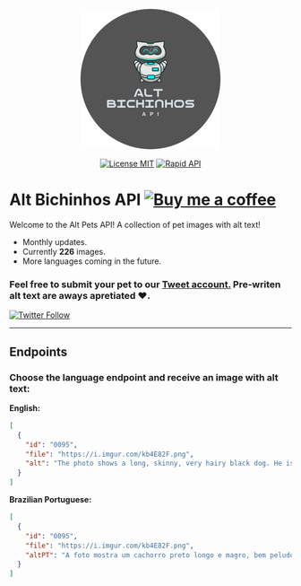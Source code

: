 <p align="center">
<img  alt="Alt Bicinhos API logo. Grey background with a cartoon of a cat robot." src="./media/logo.png" width=250></a>
</p>
<p align="center">
<a href="https://github.com/ashtrindade/altbichinhos/blob/main/LICENSE"><img alt="License MIT" src="https://img.shields.io/apm/l/atomic-design-ui.svg?"></a>
<a href="https://rapidapi.com/ashtrindade/api/altbichinhos"><img alt="Rapid API" src="https://img.shields.io/badge/-RapidAPI-1d4371"></a>
</p>

# Alt Bichinhos API <a href="https://www.buymeacoffee.com/onlyashd"><img src="https://i.imgur.com/f1dRT70.png" alt="Buy me a coffee" width=125></a>
Welcome to the Alt Pets API! A collection of pet images with alt text!

- Monthly updates. 
- Currently **226** images.
- More languages coming in the future. 

### Feel free to submit your pet to our <a href="https://twitter.com/altbichinhos">Tweet account.</a> Pre-writen alt text are aways apretiated ♥.
<a href="https://twitter.com/altbichinhos"><img alt="Twitter Follow" src="https://img.shields.io/twitter/follow/altbichinhos?label=%40altbichinhos&style=social"></a>

---

## Endpoints
### Choose the language endpoint and receive an image with alt text:
**English:**
```json
[
  {
    "id": "0095",
    "file": "https://i.imgur.com/kb4E82F.png",
    "alt": "The photo shows a long, skinny, very hairy black dog. He is lying on his back with his head to the right. In her belly, well shrunk, is a black kitten. He is very small and stares at the camera with his little green eyes. They are lying on the floor, on top of a blue and white rug."
  }
]
```

**Brazilian Portuguese:**
```json
[
  {
    "id": "0095",
    "file": "https://i.imgur.com/kb4E82F.png",
    "altPT": "A foto mostra um cachorro preto longo e magro, bem peludo. Está deitado de costas, com a cabeça para a direita. Em sua barriga, bem encolhido, está um gatinho também preto. Ele é bem pequeno e encara a câmera com seus olhinhos verdes. Estão deitados no chão, em cima de um tapete azul e branco."
  }
]
```
